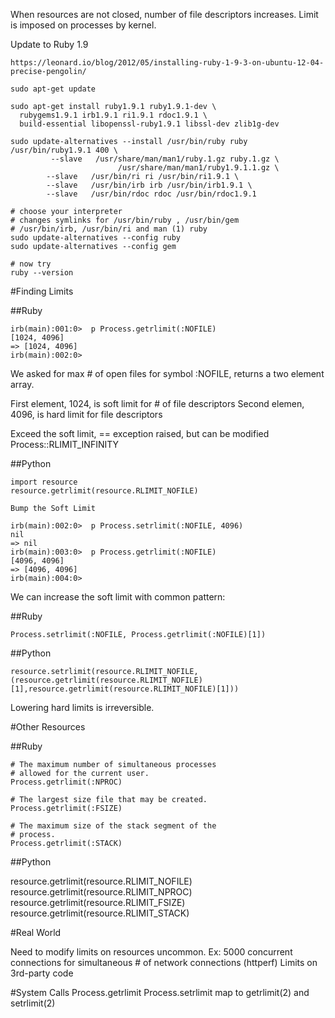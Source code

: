 When resources are not closed, number of file descriptors increases. Limit is imposed on processes by kernel.


Update to Ruby 1.9
```
https://leonard.io/blog/2012/05/installing-ruby-1-9-3-on-ubuntu-12-04-precise-pengolin/

sudo apt-get update

sudo apt-get install ruby1.9.1 ruby1.9.1-dev \
  rubygems1.9.1 irb1.9.1 ri1.9.1 rdoc1.9.1 \
  build-essential libopenssl-ruby1.9.1 libssl-dev zlib1g-dev

sudo update-alternatives --install /usr/bin/ruby ruby /usr/bin/ruby1.9.1 400 \
         --slave   /usr/share/man/man1/ruby.1.gz ruby.1.gz \
                        /usr/share/man/man1/ruby1.9.1.1.gz \
        --slave   /usr/bin/ri ri /usr/bin/ri1.9.1 \
        --slave   /usr/bin/irb irb /usr/bin/irb1.9.1 \
        --slave   /usr/bin/rdoc rdoc /usr/bin/rdoc1.9.1

# choose your interpreter
# changes symlinks for /usr/bin/ruby , /usr/bin/gem
# /usr/bin/irb, /usr/bin/ri and man (1) ruby
sudo update-alternatives --config ruby
sudo update-alternatives --config gem

# now try
ruby --version
```

#Finding Limits


##Ruby
```
irb(main):001:0>  p Process.getrlimit(:NOFILE)
[1024, 4096]
=> [1024, 4096]
irb(main):002:0> 
````
We asked for max # of open files for symbol :NOFILE, returns a two element array.

First element, 1024, is soft limit for # of file descriptors
Second elemen, 4096, is hard limit for file descriptors

Exceed the soft limit, == exception raised, but can be modified
Process::RLIMIT_INFINITY 

##Python
```
import resource
resource.getrlimit(resource.RLIMIT_NOFILE) 

Bump the Soft Limit

irb(main):002:0>  p Process.setrlimit(:NOFILE, 4096)                            
nil
=> nil
irb(main):003:0>  p Process.getrlimit(:NOFILE)                                  
[4096, 4096]
=> [4096, 4096]
irb(main):004:0> 
```
We can increase the soft limit with common pattern:

##Ruby
```
Process.setrlimit(:NOFILE, Process.getrlimit(:NOFILE)[1])
```

##Python
```
resource.setrlimit(resource.RLIMIT_NOFILE,(resource.getrlimit(resource.RLIMIT_NOFILE)[1],resource.getrlimit(resource.RLIMIT_NOFILE)[1]))  
```
Lowering hard limits is irreversible.

#Other Resources

##Ruby
```
# The maximum number of simultaneous processes
# allowed for the current user.
Process.getrlimit(:NPROC)

# The largest size file that may be created.
Process.getrlimit(:FSIZE)

# The maximum size of the stack segment of the
# process.
Process.getrlimit(:STACK) 
```
##Python

resource.getrlimit(resource.RLIMIT_NOFILE)
resource.getrlimit(resource.RLIMIT_NPROC)
resource.getrlimit(resource.RLIMIT_FSIZE)
resource.getrlimit(resource.RLIMIT_STACK)

#Real World

Need to modify limits on resources uncommon. Ex: 5000 concurrent connections for simultaneous # of network connections (httperf)
Limits on 3rd-party code

#System Calls
Process.getrlimit
Process.setrlimit map to getrlimit(2) and setrlimit(2)



